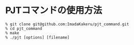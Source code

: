 # PJTコマンドの使用方法
```
% git clone git@github.com:ImadaKakeru/pjt_command.git
% cd pjt_command
% make
% ./pjt [options] [filename]
```

